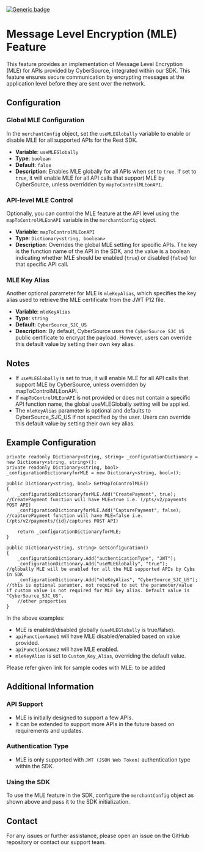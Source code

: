 [![Generic badge](https://img.shields.io/badge/MLE-NEW-GREEN.svg)](https://shields.io/)

# Message Level Encryption (MLE) Feature

This feature provides an implementation of Message Level Encryption (MLE) for APIs provided by CyberSource, integrated within our SDK. This feature ensures secure communication by encrypting messages at the application level before they are sent over the network.

## Configuration

### Global MLE Configuration

In the `merchantConfig` object, set the `useMLEGlobally` variable to enable or disable MLE for all supported APIs for the Rest SDK.

- **Variable**: `useMLEGlobally`
- **Type**: `boolean`
- **Default**: `false`
- **Description**: Enables MLE globally for all APIs when set to `true`. If set to `true`, it will enable MLE for all API calls that support MLE by CyberSource, unless overridden by `mapToControlMLEonAPI`.

### API-level MLE Control

Optionally, you can control the MLE feature at the API level using the `mapToControlMLEonAPI` variable in the `merchantConfig` object.

- **Variable**: `mapToControlMLEonAPI`
- **Type**: `Dictionary<string, boolean>`
- **Description**: Overrides the global MLE setting for specific APIs. The key is the function name of the API in the SDK, and the value is a boolean indicating whether MLE should be enabled (`true`) or disabled (`false`) for that specific API call.

### MLE Key Alias

Another optional parameter for MLE is `mleKeyAlias`, which specifies the key alias used to retrieve the MLE certificate from the JWT P12 file.

- **Variable**: `mleKeyAlias`
- **Type**: `string`
- **Default**: `CyberSource_SJC_US`
- **Description**: By default, CyberSource uses the `CyberSource_SJC_US` public certificate to encrypt the payload. However, users can override this default value by setting their own key alias.

## Notes
- If `useMLEGlobally` is set to true, it will enable MLE for all API calls that support MLE by CyberSource, unless overridden by mapToControlMLEonAPI.
- If `mapToControlMLEonAPI` is not provided or does not contain a specific API function name, the global useMLEGlobally setting will be applied.
- The `mleKeyAlias` parameter is optional and defaults to CyberSource_SJC_US if not specified by the user. Users can override this default value by setting their own key alias.

## Example Configuration

    private readonly Dictionary<string, string> _configurationDictionary = new Dictionary<string, string>();
    private readonly Dictionary<string, bool> _configurationDictionaryforMLE = new Dictionary<string, bool>();
    
    public Dictionary<string, bool> GetMapToControlMLE()
    {
        _configurationDictionaryforMLE.Add("CreatePayment", true);         //CreatePayment function will have MLE=true i.e. (/pts/v2/payments POST API)      
        _configurationDictionaryforMLE.Add("CapturePayment", false);       //capturePayment function will have MLE=false i.e.  (/pts/v2/payments/{id}/captures POST API)

        return _configurationDictionaryforMLE;
    }

    public Dictionary<string, string> GetConfiguration()
    {
        _configurationDictionary.Add("authenticationType", "JWT");
        _configurationDictionary.Add("useMLEGlobally", "true");     //globally MLE will be enabled for all the MLE supported APIs by Cybs in SDK
        _configurationDictionary.Add("mleKeyAlias", "CyberSource_SJC_US");      //this is optional paramter, not required to set the parameter/value if custom value is not required for MLE key alias. Default value is "CyberSource_SJC_US".
        //other properties
    }
    
In the above examples:
- MLE is enabled/disabled globally (`useMLEGlobally` is true/false).
- `apiFunctionName1` will have MLE disabled/enabled based on value provided.
- `apiFunctionName2` will have MLE enabled.
- `mleKeyAlias` is set to `Custom_Key_Alias`, overriding the default value.

Please refer given link for sample codes with MLE:
to be added

## Additional Information

### API Support
- MLE is initially designed to support a few APIs.
- It can be extended to support more APIs in the future based on requirements and updates.
### Authentication Type
- MLE is only supported with `JWT (JSON Web Token)` authentication type within the SDK.
### Using the SDK
To use the MLE feature in the SDK, configure the `merchantConfig` object as shown above and pass it to the SDK initialization.

## Contact
For any issues or further assistance, please open an issue on the GitHub repository or contact our support team.
